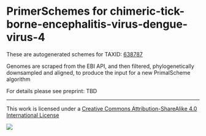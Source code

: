 # PrimerSchemes for chimeric-tick-borne-encephalitis-virus-dengue-virus-4

These are autogenerated schemes for TAXID: [638787](https://www.ncbi.nlm.nih.gov/Taxonomy/Browser/wwwtax.cgi?mode=Info&id=638787&lvl=3&lin=f&keep=1&srchmode=1&unlock)

Genomes are scraped from the EBI API, and then filtered, phylogenetically downsampled and aligned, to produce the input for a new PrimalScheme algorithm

For details please see preprint: TBD

------------------------------------------------------------------------

This work is licensed under a [Creative Commons Attribution-ShareAlike 4.0 International License](http://creativecommons.org/licenses/by-sa/4.0/) 

![](https://i.creativecommons.org/l/by-sa/4.0/88x31.png)